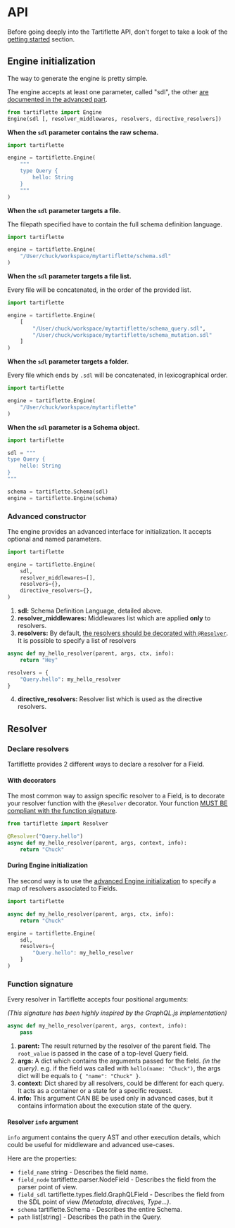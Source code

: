 # API

Before going deeply into the Tartiflette API, don't forget to take a look of the [getting started](./getting-started.md) section.

## Engine initialization

The way to generate the engine is pretty simple.

The engine accepts at least one parameter, called "sdl", the other [are documented in the advanced part](#advanced-constructor).

```python
from tartiflette import Engine
Engine(sdl [, resolver_middlewares, resolvers, directive_resolvers])
```

**When the `sdl` parameter contains the raw schema.**

```python
import tartiflette

engine = tartiflette.Engine(
    """
    type Query {
        hello: String
    }
    """
)
```

**When the `sdl` parameter targets a file.**

The filepath specified have to contain the full schema definition language.

```python
import tartiflette

engine = tartiflette.Engine(
    "/User/chuck/workspace/mytartiflette/schema.sdl"
)
```

**When the `sdl` parameter targets a file list.**

Every file will be concatenated, in the order of the provided list.

```python
import tartiflette

engine = tartiflette.Engine(
    [
        "/User/chuck/workspace/mytartiflette/schema_query.sdl",
        "/User/chuck/workspace/mytartiflette/schema_mutation.sdl"
    ]
)
```

**When the `sdl` parameter targets a folder.**

Every file which ends by `.sdl` will be concatenated, in lexicographical order.

```python
import tartiflette

engine = tartiflette.Engine(
    "/User/chuck/workspace/mytartiflette"
)
```

**When the `sdl` parameter is a Schema object.**

```python
import tartiflette

sdl = """
type Query {
    hello: String
}
"""

schema = tartiflette.Schema(sdl)
engine = tartiflette.Engine(schema)
```

### Advanced constructor

The engine provides an advanced interface for initialization. It accepts optional and named parameters.

```python
import tartiflette

engine = tartiflette.Engine(
    sdl,
    resolver_middlewares=[],
    resolvers={},
    directive_resolvers={},
)
```

1. **sdl:** Schema Definition Language, detailed above.
2. **resolver_middlewares:** Middlewares list which are applied **only** to resolvers.
3. **resolvers:** By default, [the resolvers should be decorated with `@Resolver`](#with-decorators). It is possible to specify a list of resolvers
```python
async def my_hello_resolver(parent, args, ctx, info):
    return "Hey"

resolvers = {
    "Query.hello": my_hello_resolver
}
```
4. **directive_resolvers:** Resolver list which is used as the directive resolvers.

## Resolver

### Declare resolvers

Tartiflette provides 2 different ways to declare a resolver for a Field.

#### With decorators

The most common way to assign specific resolver to a Field, is to decorate your resolver function with the `@Resolver` decorator. Your function [MUST BE compliant with the function signature](#function-signature).

```python
from tartiflette import Resolver

@Resolver("Query.hello")
async def my_hello_resolver(parent, args, context, info):
    return "Chuck"
```

#### During Engine initialization

The second way is to use the [advanced Engine initialization](#advanced-constructor) to specify a map of resolvers associated to Fields.

```python
import tartiflette

async def my_hello_resolver(parent, args, ctx, info):
    return "Chuck"

engine = tartiflette.Engine(
    sdl,
    resolvers={
        "Query.hello": my_hello_resolver
    }
)
```

### Function signature

Every resolver in Tartiflette accepts four positional arguments:

_(This signature has been highly inspired by the GraphQL.js implementation)_

```python
async def my_hello_resolver(parent, args, context, info):
    pass
```

1. **parent:** The result returned by the resolver of the parent field. The `root_value` is passed in the case of a top-level Query field.
2. **args:** A dict which contains the arguments passed for the field. _(in the query)_. e.g. if the field was called with `hello(name: "Chuck")`, the args dict will be equals to `{ "name": "Chuck" }`.
3. **context:** Dict shared by all resolvers, could be different for each query. It acts as a container or a state for a specific request.
4. **info:** This argument CAN BE be used only in advanced cases, but it contains information about the execution state of the query.

#### Resolver `info` argument

`info` argument contains the query AST and other execution details, which could be useful for middleware and advanced use-cases.

Here are the properties:

* `field_name` string - Describes the field name.
* `field_node` tartiflette.parser.NodeField - Describes the field from the parser point of view.
* `field_sdl` tartiflette.types.field.GraphQLField - Describes the field from the SDL point of view _(Metadata, directives, Type...)_.
* `schema` tartiflette.Schema - Describes the entire Schema.
* `path` list[string] - Describes the path in the Query.
